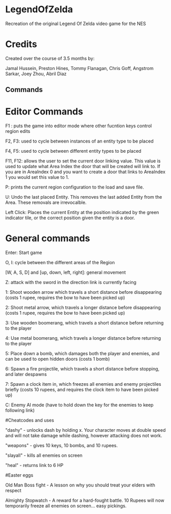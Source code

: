 # LegendOfZelda
Recreation of the original Legend Of Zelda video game for the NES

# Credits

Created over the course of 3.5 months by:

Jamal Hussein,
Preston Hines,
Tommy Flanagan,
Chris Goff,
Angstrom Sarkar,
Joey Zhou,
Abril Diaz


## Commands

# Editor Commands

F1 : puts the game into editor mode where other fucntion keys control region edits

F2, F3: used to cycle between instances of an entity type to be placed

F4, F5: used to cycle between different entity types to be placed

F11, F12: allows the user to set the current door linking value. This value is used to update what Area Index the door that will be created will link to. If you are in AreaIndex 0 and you want to create a door that links to AreaIndex 1 you would set this value to 1.

P: prints the current region configuration to the load and save file.

U: Undo the last placed Entity. This removes the last added Entity from the Area. These removals are irrevocalble.

Left Click: Places the current Entity at the position indicated by the green indicator tile, or the correct position given the entity is a door. 
# General commands

Enter: Start game

O, I: cycle between the different areas of the Region

[W, A, S, D] and [up, down, left, right]: general movement

Z: attack with the sword in the direction link is currently facing

1: Shoot wooden arrow which travels a short distance before disappearing (costs 1 rupee, requires the bow to have been picked up)

2: Shoot metal arrow, which travels a longer distance before disappearing (costs 1 rupee, requires the bow to have been picked up)

3: Use wooden boomerang, which travels a short distance before returning to the player

4: Use metal boomerang, which travels a longer distance before returning to the player

5: Place down a bomb, which damages both the player and enemies, and can be used to open hidden doors (costs 1 bomb)

6: Spawn a fire projectile, which travels a short distance before stopping, and later despawns

7: Spawn a clock item in, which freezes all enemies and enemy projectiles briefly (costs 10 rupees, and requires the clock item to have been picked up)

C: Enemy AI mode (have to hold down the key for the enemies to keep following link)

#Cheatcodes and uses

"dashy" - unlocks dash by holding x. 
Your character moves at double speed and will not take damage while dashing, however attacking does not work.

"weapons" - gives 10 keys, 10 bombs, and 10 rupees.

"slayall" - kills all enemies on screen

"heal" - returns link to 6 HP

#Easter eggs

Old Man Boss fight - A lesson on why you should treat your elders with respect

Almighty Stopwatch - A reward for a hard-fought battle. 10 Rupees will now temporarily freeze all enemies on screen... easy pickings.




